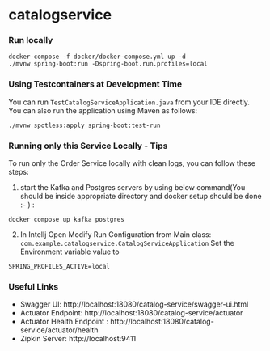 # catalogservice

### Run locally

```shell
docker-compose -f docker/docker-compose.yml up -d
./mvnw spring-boot:run -Dspring-boot.run.profiles=local
```

### Using Testcontainers at Development Time
You can run `TestCatalogServiceApplication.java` from your IDE directly.
You can also run the application using Maven as follows:

```shell
./mvnw spotless:apply spring-boot:test-run
```


### Running only this Service Locally - Tips

To run only the Order Service locally with clean logs, you can follow these steps:


1. start the Kafka and Postgres servers by using below command(You should be inside appropriate directory and docker setup should be done :- ) :
```shell
docker compose up kafka postgres
```
2. In IntelIj Open Modify Run Configuration from Main class:
        `com.example.catalogservice.CatalogServiceApplication`
Set the Environment variable value to 
```text
SPRING_PROFILES_ACTIVE=local
```


### Useful Links
* Swagger UI: http://localhost:18080/catalog-service/swagger-ui.html
* Actuator Endpoint: http://localhost:18080/catalog-service/actuator
* Actuator Health Endpoint : http://localhost:18080/catalog-service/actuator/health
* Zipkin Server: http://localhost:9411
